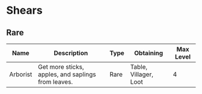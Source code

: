 # Shears
## Rare
Name | Description | Type | Obtaining | Max Level
--- | --- | --- | --- | ---
Arborist | Get more sticks, apples, and saplings from leaves. | Rare | Table, Villager, Loot | 4
